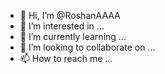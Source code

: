 - 👋 Hi, I’m @RoshanAAAA
- 👀 I’m interested in ...
- 🌱 I’m currently learning ...
- 💞️ I’m looking to collaborate on ...
- 📫 How to reach me ...

<!---
RoshanAAAA/RoshanAAAA is a ✨ special ✨ repository because its `README.md` (this file) appears on your GitHub profile.
You can click the Preview link to take a look at your changes.
--->
